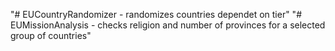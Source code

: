 "# EUCountryRandomizer - randomizes countries dependet on tier"
"# EUMissionAnalysis - checks religion and number of provinces for a selected group of countries" 

